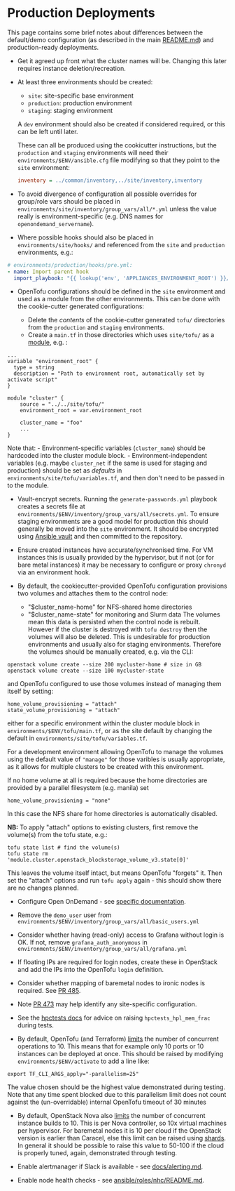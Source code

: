 # Production Deployments

This page contains some brief notes about differences between the default/demo
configuration (as described in the main [README.md](../README.md)) and
production-ready deployments.

- Get it agreed up front what the cluster names will be. Changing this later
  requires instance deletion/recreation.

- At least three environments should be created:

  - `site`: site-specific base environment
  - `production`: production environment
  - `staging`: staging environment

  A `dev` environment should also be created if considered required, or this
  can be left until later.

  These can all be produced using the cookicutter instructions, but the
  `production` and `staging` environments will need their
  `environments/$ENV/ansible.cfg` file modifying so that they point to the
  `site` environment:

  ```ini
  inventory = ../common/inventory,../site/inventory,inventory
  ```

- To avoid divergence of configuration all possible overrides for group/role
  vars should be placed in `environments/site/inventory/group_vars/all/*.yml`
  unless the value really is environment-specific (e.g. DNS names for
  `openondemand_servername`).

- Where possible hooks should also be placed in `environments/site/hooks/`
  and referenced from the `site` and `production` environments, e.g.:

```yaml
# environments/production/hooks/pre.yml:
- name: Import parent hook
  import_playbook: "{{ lookup('env', 'APPLIANCES_ENVIRONMENT_ROOT') }}/../site/hooks/pre.yml"
```

- OpenTofu configurations should be defined in the `site` environment and used
  as a module from the other environments. This can be done with the
  cookie-cutter generated configurations:

  - Delete the _contents_ of the cookie-cutter generated `tofu/` directories
    from the `production` and `staging` environments.
  - Create a `main.tf` in those directories which uses `site/tofu/` as a
    [module](https://opentofu.org/docs/language/modules/), e.g. :

```text
...
variable "environment_root" {
  type = string
  description = "Path to environment root, automatically set by activate script"
}

module "cluster" {
    source = "../../site/tofu/"
    environment_root = var.environment_root

    cluster_name = "foo"
    ...
}
```

Note that: - Environment-specific variables (`cluster_name`) should be hardcoded
into the cluster module block. - Environment-independent variables (e.g. maybe `cluster_net` if the
same is used for staging and production) should be set as _defaults_
in `environments/site/tofu/variables.tf`, and then don't need to
be passed in to the module.

- Vault-encrypt secrets. Running the `generate-passwords.yml` playbook creates
  a secrets file at `environments/$ENV/inventory/group_vars/all/secrets.yml`.
  To ensure staging environments are a good model for production this should
  generally be moved into the `site` environment. It should be encrypted
  using [Ansible vault](https://docs.ansible.com/ansible/latest/user_guide/vault.html)
  and then committed to the repository.

- Ensure created instances have accurate/synchronised time. For VM instances
  this is usually provided by the hypervisor, but if not (or for bare metal
  instances) it may be necessary to configure or proxy `chronyd` via an
  environment hook.

- By default, the cookiecutter-provided OpenTofu configuration provisions two
  volumes and attaches them to the control node:

  - "$cluster_name-home" for NFS-shared home directories
  - "$cluster_name-state" for monitoring and Slurm data
    The volumes mean this data is persisted when the control node is rebuilt.
    However if the cluster is destroyed with `tofu destroy` then the volumes will
    also be deleted. This is undesirable for production environments and usually
    also for staging environments. Therefore the volumes should be manually
    created, e.g. via the CLI:

```shell
openstack volume create --size 200 mycluster-home # size in GB
openstack volume create --size 100 mycluster-state
```

and OpenTofu configured to use those volumes instead of managing them itself
by setting:

```text
home_volume_provisioning = "attach"
state_volume_provisioning = "attach"
```

either for a specific environment within the cluster module block in
`environments/$ENV/tofu/main.tf`, or as the site default by changing the
default in `environments/site/tofu/variables.tf`.

For a development environment allowing OpenTofu to manage the volumes using
the default value of `"manage"` for those varibles is usually appropriate, as
it allows for multiple clusters to be created with this environment.

If no home volume at all is required because the home directories are provided
by a parallel filesystem (e.g. manila) set

```text
home_volume_provisioning = "none"
```

In this case the NFS share for home directories is automatically disabled.

**NB:** To apply "attach" options to existing clusters, first remove the
volume(s) from the tofu state, e.g.:

```shell
tofu state list # find the volume(s)
tofu state rm 'module.cluster.openstack_blockstorage_volume_v3.state[0]'
```

This leaves the volume itself intact, but means OpenTofu "forgets" it. Then
set the "attach" options and run `tofu apply` again - this should show there
are no changes planned.

- Configure Open OnDemand - see [specific documentation](openondemand.md).

- Remove the `demo_user` user from `environments/$ENV/inventory/group_vars/all/basic_users.yml`

- Consider whether having (read-only) access to Grafana without login is OK. If not, remove `grafana_auth_anonymous` in `environments/$ENV/inventory/group_vars/all/grafana.yml`

- If floating IPs are required for login nodes, create these in OpenStack and add the IPs into
  the OpenTofu `login` definition.

- Consider whether mapping of baremetal nodes to ironic nodes is required. See
  [PR 485](https://github.com/stackhpc/ansible-slurm-appliance/pull/485).

- Note [PR 473](https://github.com/stackhpc/ansible-slurm-appliance/pull/473)
  may help identify any site-specific configuration.

- See the [hpctests docs](../ansible/roles/hpctests/README.md) for advice on
  raising `hpctests_hpl_mem_frac` during tests.

- By default, OpenTofu (and Terraform) [limits](https://opentofu.org/docs/cli/commands/apply/#apply-options)
  the number of concurrent operations to 10. This means that for example only
  10 ports or 10 instances can be deployed at once. This should be raised by
  modifying `environments/$ENV/activate` to add a line like:

```text
export TF_CLI_ARGS_apply="-parallelism=25"
```

The value chosen should be the highest value demonstrated during testing.
Note that any time spent blocked due to this parallelism limit does not count
against the (un-overridable) internal OpenTofu timeout of 30 minutes

- By default, OpenStack Nova also [limits](https://docs.openstack.org/nova/latest/configuration/config.html#DEFAULT.max_concurrent_builds)
  the number of concurrent instance builds to 10. This is per Nova controller,
  so 10x virtual machines per hypervisor. For baremetal nodes it is 10 per cloud
  if the OpenStack version is earlier than Caracel, else this limit can be
  raised using [shards](https://specs.openstack.org/openstack/nova-specs/specs/2024.1/implemented/ironic-shards.html).
  In general it should be possible to raise this value to 50-100 if the cloud
  is properly tuned, again, demonstrated through testing.

- Enable alertmanager if Slack is available - see [docs/alerting.md](./alerting.md).

- Enable node health checks - see [ansible/roles/nhc/README.md](../ansible/roles/nhc/README.md).
